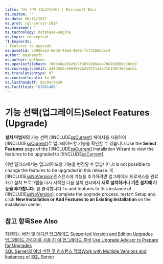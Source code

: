 ```yaml
---
title: 기능 선택 (업그레이드) | Microsoft Docs
ms.custom: ''
ms.date: 06/13/2017
ms.prod: sql-server-2014
ms.reviewer: ''
ms.technology: database-engine
ms.topic: conceptual
f1_keywords:
- features to upgrade
ms.assetid: 5e906e23-6638-410d-920b-fdf35b0d3cc4
author: mashamsft
ms.author: mathoma
ms.openlocfilehash: 7d6040e86b29c7f3d79606ee47004b0bb9c38cb0
ms.sourcegitcommit: ad4d92dce894592a259721a1571b1d8736abacdb
ms.translationtype: MT
ms.contentlocale: ko-KR
ms.lasthandoff: 08/04/2020
ms.locfileid: "87661489"
---
```

# <a name="select-features-upgrade"></a><span data-ttu-id="3304f-102">기능 선택(업그레이드)</span><span class="sxs-lookup"><span data-stu-id="3304f-102">Select Features (Upgrade)</span></span>
  <span data-ttu-id="3304f-103">**설치 마법사의** 기능 선택 [!INCLUDE[ssCurrent](../../includes/sscurrent-md.md)] 페이지를 사용하여 [!INCLUDE[ssCurrent](../../includes/sscurrent-md.md)]로 업그레이드할 기능을 확인할 수 있습니다.</span><span class="sxs-lookup"><span data-stu-id="3304f-103">Use the **Select Features** page of the [!INCLUDE[ssCurrent](../../includes/sscurrent-md.md)] Installation Wizard to view the features to be upgraded to [!INCLUDE[ssCurrent](../../includes/sscurrent-md.md)].</span></span>  
  
 <span data-ttu-id="3304f-104">이번 릴리스에서는 업그레이드할 기능을 변경할 수 없습니다.</span><span class="sxs-lookup"><span data-stu-id="3304f-104">It is not possible to change the features to be upgraded in this release.</span></span> <span data-ttu-id="3304f-105">이 [!INCLUDE[ssNoVersion](../../includes/ssnoversion-md.md)]인스턴스에 기능을 추가하려면 업그레이드 프로세스를 완료하고 설치 프로그램을 다시 시작한 다음 설치 센터에서 **새로 설치하거나 기존 설치에 기능을 추가합니다.** 를 클릭합니다.</span><span class="sxs-lookup"><span data-stu-id="3304f-105">To add features to this instance of [!INCLUDE[ssNoVersion](../../includes/ssnoversion-md.md)], complete the upgrade process, restart Setup and, click **New Installation or Add Features to an Existing Installation** on the installation center.</span></span>  
  
## <a name="see-also"></a><span data-ttu-id="3304f-106">참고 항목</span><span class="sxs-lookup"><span data-stu-id="3304f-106">See Also</span></span>  
 <span data-ttu-id="3304f-107">[지원되는 버전 및 에디션 업그레이드](../../database-engine/install-windows/supported-version-and-edition-upgrades.md) </span><span class="sxs-lookup"><span data-stu-id="3304f-107">[Supported Version and Edition Upgrades](../../database-engine/install-windows/supported-version-and-edition-upgrades.md) </span></span>  
 <span data-ttu-id="3304f-108">[업그레이드 관리자를 사용 하 여 업그레이드 준비](../../../2014/sql-server/install/use-upgrade-advisor-to-prepare-for-upgrades.md) </span><span class="sxs-lookup"><span data-stu-id="3304f-108">[Use Upgrade Advisor to Prepare for Upgrades](../../../2014/sql-server/install/use-upgrade-advisor-to-prepare-for-upgrades.md) </span></span>  
 [<span data-ttu-id="3304f-109">SQL Server의 여러 버전 및 인스턴스 작업</span><span class="sxs-lookup"><span data-stu-id="3304f-109">Work with Multiple Versions and Instances of SQL Server</span></span>](../../../2014/sql-server/install/work-with-multiple-versions-and-instances-of-sql-server.md)  
  
  
